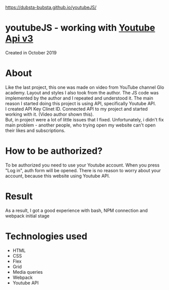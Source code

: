 https://dubsta-bubsta.github.io/youtubeJS/
# youtubeJS - working with [Youtube Api v3](https://developers.google.com/youtube/v3/)

Created in October 2019

# About
Like the last project, this one was made on video from YouTube channel Glo academy. Layout and styles I also took from the author. The JS code was implemented by the author and I repeated and understood it. The main reason I started doing this project is using API, specifically Youtube API.  
I created API Key Clinet ID. Connected API to my project and started working with it. (Video author shown this).  
But, in project were a lot of little issues that I fixed. Unfortunately, i didn't fix main problem - another people, who trying open my website can't open their likes and subscriptions.

# How to be authorized?
To be authorized you need to use your Youtube account. When you press "Log in", auth form will be opened. There is no reason to worry about your account, because this website using Youtube API.
# Result
As a result, I got a good experience with bash, NPM connection and webpack initial stage
# Technologies used
- HTML
- CSS
- Flex
- Grid
- Media queries
- Webpack
- Youtube API